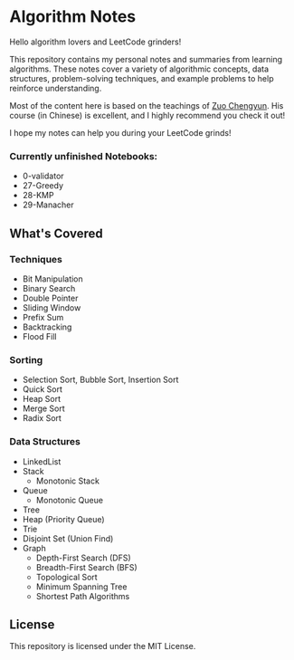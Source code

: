 # Algorithm Notes

Hello algorithm lovers and LeetCode grinders!

This repository contains my personal notes and summaries from learning algorithms. These notes cover a variety of algorithmic concepts, data structures, problem-solving techniques, and example problems to help reinforce understanding.

Most of the content here is based on the teachings of [Zuo Chengyun](https://github.com/algorithmzuo). His course (in Chinese) is excellent, and I highly recommend you check it out!

I hope my notes can help you during your LeetCode grinds!


### Currently unfinished Notebooks:
- 0-validator
- 27-Greedy
- 28-KMP
- 29-Manacher

## What's Covered

### Techniques
- Bit Manipulation
- Binary Search
- Double Pointer
- Sliding Window
- Prefix Sum
- Backtracking
- Flood Fill

### Sorting
- Selection Sort, Bubble Sort, Insertion Sort
- Quick Sort
- Heap Sort
- Merge Sort
- Radix Sort

### Data Structures
- LinkedList
- Stack
  - Monotonic Stack
- Queue
  - Monotonic Queue
- Tree
- Heap (Priority Queue)
- Trie
- Disjoint Set (Union Find)
- Graph
  - Depth-First Search (DFS)
  - Breadth-First Search (BFS)
  - Topological Sort
  - Minimum Spanning Tree
  - Shortest Path Algorithms

## License

This repository is licensed under the MIT License.
